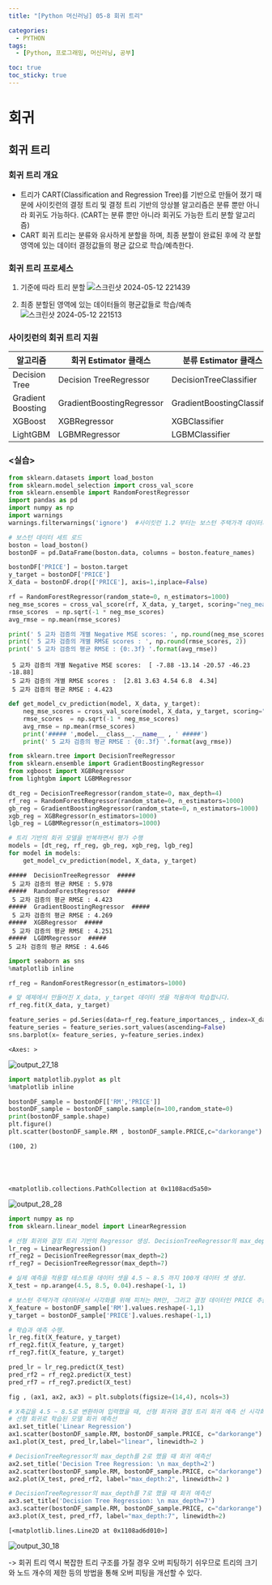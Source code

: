 ```yaml
---
title: "[Python 머신러닝] 05-8 회귀 트리"

categories: 
  - PYTHON
tags:
  - [Python, 프로그래밍, 머신러닝, 공부]

toc: true
toc_sticky: true
---
```


# 회귀

## 회귀 트리

### 회귀 트리 개요


- 트리가 CART(Classification and Regression Tree)를 기반으로 만들어 졌기 때문에 사이킷런의 결정 트리 및 결정 트리 기반의 앙상블 알고리즘은 분류 뿐만 아니라 회귀도 가능하다. (CART는 분류 뿐만 아니라 회귀도 가능한 트리 분할 알고리즘)
- CART 회귀 트리는 분류와 유사하게 분할을 하며, 최종 분할이 완료된 후에 각 분할 영역에 있는 데이터 결정값들의 평균 값으로 학습/예측한다.


### 회귀 트리 프로세스

1. 기준에 따라 트리 분할
![스크린샷 2024-05-12 221439](https://github.com/gsh06169/gsh06169/assets/150469460/fb3ee213-cac3-4779-aae9-aa65f5a76706)


2. 최종 분할된 영역에 있는 데이터들의 평균값들로 학습/예측
![스크린샷 2024-05-12 221513](https://github.com/gsh06169/gsh06169/assets/150469460/a0451544-6518-45c4-aadc-486c05c03d7d)


### 사이킷런의 회귀 트리 지원

알고리즘|회귀 Estimator 클래스|분류 Estimator 클래스
---|---|---
Decision Tree|Decision TreeRegressor|DecisionTreeClassifier
Gradient Boosting|GradientBoostingRegressor|GradientBoostingClassifier
XGBoost|XGBRegressor|XGBClassifier
LightGBM|LGBMRegressor|LGBMClassifier








### <실습>

```python
from sklearn.datasets import load_boston
from sklearn.model_selection import cross_val_score
from sklearn.ensemble import RandomForestRegressor
import pandas as pd
import numpy as np
import warnings
warnings.filterwarnings('ignore')  #사이킷런 1.2 부터는 보스턴 주택가격 데이터가 없어진다는 warning 메시지 출력 제거

# 보스턴 데이터 세트 로드
boston = load_boston()
bostonDF = pd.DataFrame(boston.data, columns = boston.feature_names)

bostonDF['PRICE'] = boston.target
y_target = bostonDF['PRICE']
X_data = bostonDF.drop(['PRICE'], axis=1,inplace=False)

rf = RandomForestRegressor(random_state=0, n_estimators=1000)
neg_mse_scores = cross_val_score(rf, X_data, y_target, scoring="neg_mean_squared_error", cv = 5)
rmse_scores  = np.sqrt(-1 * neg_mse_scores)
avg_rmse = np.mean(rmse_scores)

print(' 5 교차 검증의 개별 Negative MSE scores: ', np.round(neg_mse_scores, 2))
print(' 5 교차 검증의 개별 RMSE scores : ', np.round(rmse_scores, 2))
print(' 5 교차 검증의 평균 RMSE : {0:.3f} '.format(avg_rmse))

```

     5 교차 검증의 개별 Negative MSE scores:  [ -7.88 -13.14 -20.57 -46.23 -18.88]
     5 교차 검증의 개별 RMSE scores :  [2.81 3.63 4.54 6.8  4.34]
     5 교차 검증의 평균 RMSE : 4.423 
    


```python
def get_model_cv_prediction(model, X_data, y_target):
    neg_mse_scores = cross_val_score(model, X_data, y_target, scoring="neg_mean_squared_error", cv = 5)
    rmse_scores  = np.sqrt(-1 * neg_mse_scores)
    avg_rmse = np.mean(rmse_scores)
    print('##### ',model.__class__.__name__ , ' #####')
    print(' 5 교차 검증의 평균 RMSE : {0:.3f} '.format(avg_rmse))
```



```python
from sklearn.tree import DecisionTreeRegressor
from sklearn.ensemble import GradientBoostingRegressor
from xgboost import XGBRegressor
from lightgbm import LGBMRegressor

dt_reg = DecisionTreeRegressor(random_state=0, max_depth=4)
rf_reg = RandomForestRegressor(random_state=0, n_estimators=1000)
gb_reg = GradientBoostingRegressor(random_state=0, n_estimators=1000)
xgb_reg = XGBRegressor(n_estimators=1000)
lgb_reg = LGBMRegressor(n_estimators=1000)

# 트리 기반의 회귀 모델을 반복하면서 평가 수행 
models = [dt_reg, rf_reg, gb_reg, xgb_reg, lgb_reg]
for model in models:  
    get_model_cv_prediction(model, X_data, y_target)
```

    #####  DecisionTreeRegressor  #####
     5 교차 검증의 평균 RMSE : 5.978 
    #####  RandomForestRegressor  #####
     5 교차 검증의 평균 RMSE : 4.423 
    #####  GradientBoostingRegressor  #####
     5 교차 검증의 평균 RMSE : 4.269 
    #####  XGBRegressor  #####
     5 교차 검증의 평균 RMSE : 4.251
    #####  LGBMRegressor  #####
    5 교차 검증의 평균 RMSE : 4.646
     


```python
import seaborn as sns
%matplotlib inline

rf_reg = RandomForestRegressor(n_estimators=1000)

# 앞 예제에서 만들어진 X_data, y_target 데이터 셋을 적용하여 학습합니다.   
rf_reg.fit(X_data, y_target)

feature_series = pd.Series(data=rf_reg.feature_importances_, index=X_data.columns)
feature_series = feature_series.sort_values(ascending=False)
sns.barplot(x= feature_series, y=feature_series.index)

```




    <Axes: >




    
![output_27_18](https://github.com/gsh06169/gsh06169/assets/150469460/4fb431cf-bdfe-454d-a034-9196ec7baf95)

    



```python
import matplotlib.pyplot as plt
%matplotlib inline

bostonDF_sample = bostonDF[['RM','PRICE']]
bostonDF_sample = bostonDF_sample.sample(n=100,random_state=0)
print(bostonDF_sample.shape)
plt.figure()
plt.scatter(bostonDF_sample.RM , bostonDF_sample.PRICE,c="darkorange")
```

    (100, 2)
    




    <matplotlib.collections.PathCollection at 0x1108acd5a50>




    
![output_28_28](https://github.com/gsh06169/gsh06169/assets/150469460/9db4093b-0c69-4299-a735-150de3449ccd)




```python
import numpy as np
from sklearn.linear_model import LinearRegression

# 선형 회귀와 결정 트리 기반의 Regressor 생성. DecisionTreeRegressor의 max_depth는 각각 2, 7
lr_reg = LinearRegression()
rf_reg2 = DecisionTreeRegressor(max_depth=2)
rf_reg7 = DecisionTreeRegressor(max_depth=7)

# 실제 예측을 적용할 테스트용 데이터 셋을 4.5 ~ 8.5 까지 100개 데이터 셋 생성. 
X_test = np.arange(4.5, 8.5, 0.04).reshape(-1, 1)

# 보스턴 주택가격 데이터에서 시각화를 위해 피처는 RM만, 그리고 결정 데이터인 PRICE 추출
X_feature = bostonDF_sample['RM'].values.reshape(-1,1)
y_target = bostonDF_sample['PRICE'].values.reshape(-1,1)

# 학습과 예측 수행. 
lr_reg.fit(X_feature, y_target)
rf_reg2.fit(X_feature, y_target)
rf_reg7.fit(X_feature, y_target)

pred_lr = lr_reg.predict(X_test)
pred_rf2 = rf_reg2.predict(X_test)
pred_rf7 = rf_reg7.predict(X_test)

```


```python
fig , (ax1, ax2, ax3) = plt.subplots(figsize=(14,4), ncols=3)

# X축값을 4.5 ~ 8.5로 변환하며 입력했을 때, 선형 회귀와 결정 트리 회귀 예측 선 시각화
# 선형 회귀로 학습된 모델 회귀 예측선 
ax1.set_title('Linear Regression')
ax1.scatter(bostonDF_sample.RM, bostonDF_sample.PRICE, c="darkorange")
ax1.plot(X_test, pred_lr,label="linear", linewidth=2 )

# DecisionTreeRegressor의 max_depth를 2로 했을 때 회귀 예측선 
ax2.set_title('Decision Tree Regression: \n max_depth=2')
ax2.scatter(bostonDF_sample.RM, bostonDF_sample.PRICE, c="darkorange")
ax2.plot(X_test, pred_rf2, label="max_depth:2", linewidth=2 )

# DecisionTreeRegressor의 max_depth를 7로 했을 때 회귀 예측선 
ax3.set_title('Decision Tree Regression: \n max_depth=7')
ax3.scatter(bostonDF_sample.RM, bostonDF_sample.PRICE, c="darkorange")
ax3.plot(X_test, pred_rf7, label="max_depth:7", linewidth=2)
```




    [<matplotlib.lines.Line2D at 0x1108ad6d010>]




    
![output_30_18](https://github.com/gsh06169/gsh06169/assets/150469460/6fc9c316-670a-4e96-95c6-7f6bc1c9418b)


-> 회귀 트리 역시 복잡한 트리 구조를 가질 경우 오버 피팅하기 쉬우므로 트리의 크기와 노드 개수의 제한 등의 방법을 통해 오버 피팅을 개선할 수 있다.